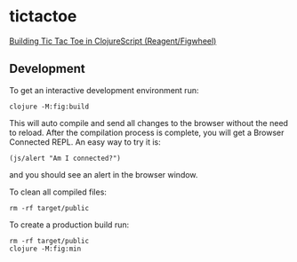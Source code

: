 # tictactoe

[Building Tic Tac Toe in ClojureScript (Reagent/Figwheel)](https://www.youtube.com/watch?v=pIiOgTwjbes)

## Development

To get an interactive development environment run:

    clojure -M:fig:build

This will auto compile and send all changes to the browser without the
need to reload. After the compilation process is complete, you will
get a Browser Connected REPL. An easy way to try it is:

    (js/alert "Am I connected?")

and you should see an alert in the browser window.

To clean all compiled files:

    rm -rf target/public

To create a production build run:

    rm -rf target/public
    clojure -M:fig:min
